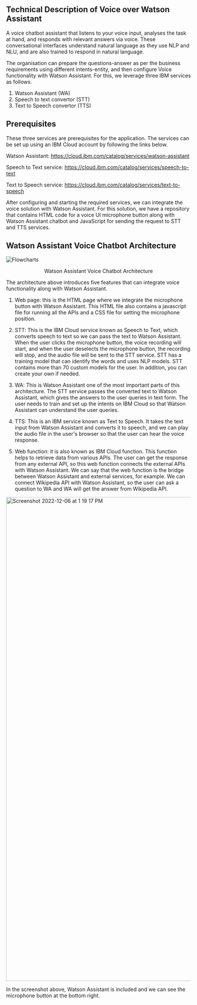 <h2>Technical Description of Voice over Watson Assistant</h2>

A voice chatbot assistant that listens to your voice input, analyses the task at hand, and responds with relevant answers via voice. These conversational interfaces understand natural language as they use NLP and NLU, and are also trained to respond in natural language.

The organisation can prepare the questions-answer as per the business requirements using different intents-entity, and then configure Voice functionality with Watson Assistant. For this, we leverage three IBM services as follows. 

1.	Watson Assistant (WA)
2.	Speech to text convertor (STT) 
3.	Text to Speech convertor (TTS)

<h2>Prerequisites</h2>
These three services are prerequisites for the application. The services can be set up using an IBM Cloud account by following the links below. 

Watson Assistant: https://cloud.ibm.com/catalog/services/watson-assistant

Speech to Text service: https://cloud.ibm.com/catalog/services/speech-to-text

Text to Speech service: https://cloud.ibm.com/catalog/services/text-to-speech


After configuring and starting the required services, we can integrate the voice solution with Watson Assistant. For this solution, we have a repository that contains HTML code for a voice UI microphone button along with Watson Assistant chatbot and JavaScript for sending the request to STT and TTS services.

<h2> Watson Assistant Voice Chatbot Architecture </h2>

![Flowcharts](https://user-images.githubusercontent.com/112084296/207308405-bfb6cfd2-3c3d-457e-8550-da932926a38e.png)


<p align="center"> Watson Assistant Voice Chatbot Architecture </p>

The architecture above introduces five features that can integrate voice functionality along with Watson Assistant.

1.	Web page: this is the HTML page where we integrate the microphone button with Watson Assistant. This HTML file also contains a javascript file for running all the APIs and a CSS file for setting the microphone position.

2.	STT: This is the IBM Cloud service known as Speech to Text, which converts speech to text so we can pass the text to Watson Assistant. When the user clicks the microphone button, the voice recording will start, and when the user deselects the microphone button, the recording will stop, and the audio file will be sent to the STT service. STT has a training model that can identify the words and uses NLP models. STT contains more than 70 custom models for the user.  In addition, you can create your own if needed. 

3.	WA: This is Watson Assistant one of the most important parts of this architecture. The STT service passes the converted text to Watson Assistant, which gives the answers to the user queries in text form. The user needs to train and set up the intents on IBM Cloud so that Watson Assistant can understand the user queries.

4.	 TTS: This is an IBM service known as Text to Speech. It takes the text input from Watson Assistant and converts it to speech, and we can play the audio file in the user's browser so that the user can hear the voice response.

5.	Web function: it is also known as IBM Cloud function. This function helps to retrieve data from various APIs. The user can get the response from any external API, so this web function connects the external APIs with Watson Assistant. We can say that the web function is the bridge between Watson Assistant and external services, for example. We can connect Wikipedia API with Watson Assistant, so the user can ask a question to WA and WA will get the answer from Wikipedia API.

<img width="1320" alt="Screenshot 2022-12-06 at 1 19 17 PM" src="https://user-images.githubusercontent.com/112084296/205852242-9e7d1065-34bb-4ff3-9070-306c52ba5c3e.png">

In the screenshot above, Watson Assistant is included and we can see the microphone button at the bottom right.
